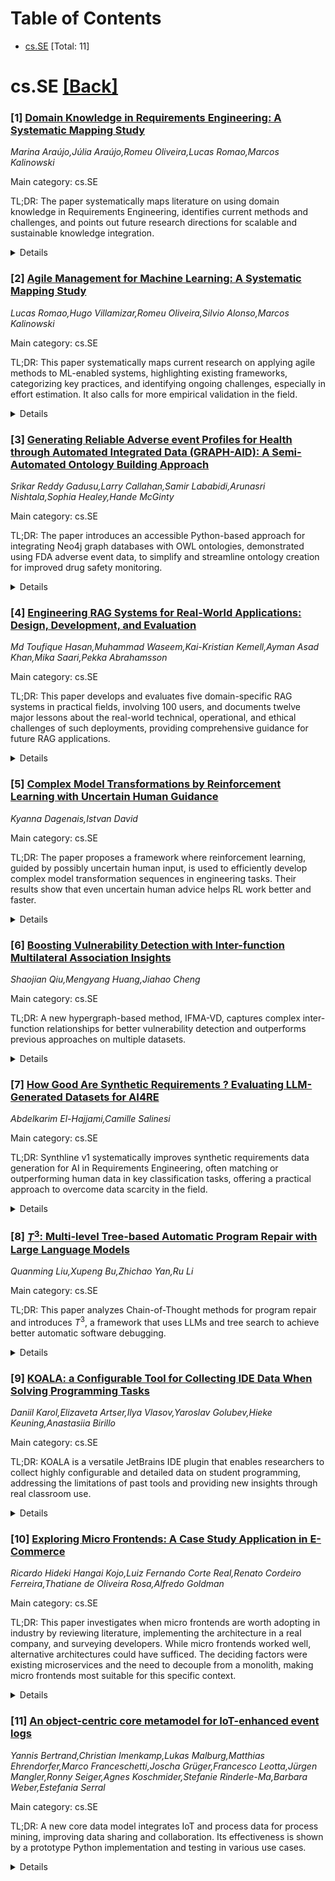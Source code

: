 <div id=toc></div>

# Table of Contents

- [cs.SE](#cs.SE) [Total: 11]


<div id='cs.SE'></div>

# cs.SE [[Back]](#toc)

### [1] [Domain Knowledge in Requirements Engineering: A Systematic Mapping Study](https://arxiv.org/abs/2506.20754)
*Marina Araújo,Júlia Araújo,Romeu Oliveira,Lucas Romao,Marcos Kalinowski*

Main category: cs.SE

TL;DR: The paper systematically maps literature on using domain knowledge in Requirements Engineering, identifies current methods and challenges, and points out future research directions for scalable and sustainable knowledge integration.


<details>
  <summary>Details</summary>
Motivation: Domain knowledge is crucial for successful Requirements Engineering (RE) as it enhances understanding, alignment with stakeholder needs, and clarity in requirements. However, there is a lack of systematic analysis on how to effectively operationalize domain knowledge in RE.

Method: A systematic mapping study was conducted, using a hybrid approach that combined database searches with iterative backward and forward snowballing to identify relevant literature.

Result: 75 papers were identified and analyzed, revealing key types of requirements, common quality attributes, and challenges such as formalization, acquisition, and maintenance of domain knowledge. The research also points out gaps and future directions for scalable and automated knowledge integration in RE.

Conclusion: This study offers a comprehensive conceptual and methodological overview for utilizing domain knowledge in RE, thereby supporting future research and practice in knowledge-driven requirements engineering.

Abstract: [Context] Domain knowledge is recognized as a key component for the success
of Requirements Engineering (RE), as it provides the conceptual support needed
to understand the system context, ensure alignment with stakeholder needs, and
reduce ambiguity in requirements specification. Despite its relevance, the
scientific literature still lacks a systematic consolidation of how domain
knowledge can be effectively used and operationalized in RE. [Goal] This paper
addresses this gap by offering a comprehensive overview of existing
contributions, including methods, techniques, and tools to incorporate domain
knowledge into RE practices. [Method] We conducted a systematic mapping study
using a hybrid search strategy that combines database searches with iterative
backward and forward snowballing. [Results] In total, we found 75 papers that
met our inclusion criteria. The analysis highlights the main types of
requirements addressed, the most frequently considered quality attributes, and
recurring challenges in the formalization, acquisition, and long-term
maintenance of domain knowledge. The results provide support for researchers
and practitioners in identifying established approaches and unresolved issues.
The study also outlines promising directions for future research, emphasizing
the development of scalable, automated, and sustainable solutions to integrate
domain knowledge into RE processes. [Conclusion] The study contributes by
providing a comprehensive overview that helps to build a conceptual and
methodological foundation for knowledge-driven requirements engineering.

</details>


### [2] [Agile Management for Machine Learning: A Systematic Mapping Study](https://arxiv.org/abs/2506.20759)
*Lucas Romao,Hugo Villamizar,Romeu Oliveira,Silvio Alonso,Marcos Kalinowski*

Main category: cs.SE

TL;DR: This paper systematically maps current research on applying agile methods to ML-enabled systems, highlighting existing frameworks, categorizing key practices, and identifying ongoing challenges, especially in effort estimation. It also calls for more empirical validation in the field.


<details>
  <summary>Details</summary>
Motivation: The motivation is to address the mismatch between traditional project management methods and the dynamic, experimental nature of machine learning (ML) system development, and to explore how agile methodologies can be effectively adapted for ML-enabled systems.

Method: The paper uses a systematic mapping study with a hybrid search strategy, combining database searches with backward and forward snowballing iterations, to review existing literature.

Result: The study identified 27 relevant papers from 2008-2024, out of which eight frameworks were found. Recommendations and practices were categorized into eight key themes. The primary challenge noted was effort estimation for ML tasks.

Conclusion: The paper provides a comprehensive mapping of the state of the art in agile management for ML-enabled systems and points out current research gaps, specifically a need for more empirical validation of proposed frameworks and practices.

Abstract: [Context] Machine learning (ML)-enabled systems are present in our society,
driving significant digital transformations. The dynamic nature of ML
development, characterized by experimental cycles and rapid changes in data,
poses challenges to traditional project management. Agile methods, with their
flexibility and incremental delivery, seem well-suited to address this
dynamism. However, it is unclear how to effectively apply these methods in the
context of ML-enabled systems, where challenges require tailored approaches.
[Goal] Our goal is to outline the state of the art in agile management for
ML-enabled systems. [Method] We conducted a systematic mapping study using a
hybrid search strategy that combines database searches with backward and
forward snowballing iterations. [Results] Our study identified 27 papers
published between 2008 and 2024. From these, we identified eight frameworks and
categorized recommendations and practices into eight key themes, such as
Iteration Flexibility, Innovative ML-specific Artifacts, and the Minimal Viable
Model. The main challenge identified across studies was accurate effort
estimation for ML-related tasks. [Conclusion] This study contributes by mapping
the state of the art and identifying open gaps in the field. While relevant
work exists, more robust empirical evaluation is still needed to validate these
contributions.

</details>


### [3] [Generating Reliable Adverse event Profiles for Health through Automated Integrated Data (GRAPH-AID): A Semi-Automated Ontology Building Approach](https://arxiv.org/abs/2506.20851)
*Srikar Reddy Gadusu,Larry Callahan,Samir Lababidi,Arunasri Nishtala,Sophia Healey,Hande McGinty*

Main category: cs.SE

TL;DR: The paper introduces an accessible Python-based approach for integrating Neo4j graph databases with OWL ontologies, demonstrated using FDA adverse event data, to simplify and streamline ontology creation for improved drug safety monitoring.


<details>
  <summary>Details</summary>
Motivation: As data and knowledge continue to grow rapidly, particularly in the biomedical domain, there is a pressing need for systematic methodologies to generate ontologies and knowledge graphs efficiently. The integration between graph databases like Neo4j and standard ontology languages such as OWL is challenging, especially for users unfamiliar with description logics. This complexity necessitates more accessible tools to facilitate ontology development and data integration.

Method: The paper builds upon the Knowledge Acquisition and Representation Methodology (KNARM) and proposes a user-friendly approach using Python and its rdflib library. The authors created a Neo4j database by integrating data from the FDA Adverse Event Reporting System (FAERS), then developed a Python script to automatically generate ontology classes and axioms from this database.

Result: The approach demonstrated successful integration of data from Neo4j into an OWL ontology, streamlining the process and minimizing the need for specialized knowledge in description logics. The Python script facilitated automatic ontology generation, making the process more accessible for users with limited technical background.

Conclusion: The presented method offers a practical, user-friendly solution for ontology development, particularly suitable for rapidly changing and expanding datasets like adverse drug event records. This enhances ontology generation and supports better drug safety monitoring and public health decision-making.

Abstract: As data and knowledge expand rapidly, adopting systematic methodologies for
ontology generation has become crucial. With the daily increases in data
volumes and frequent content changes, the demand for databases to store and
retrieve information for the creation of knowledge graphs has become
increasingly urgent. The previously established Knowledge Acquisition and
Representation Methodology (KNARM) outlines a systematic approach to address
these challenges and create knowledge graphs. However, following this
methodology highlights the existing challenge of seamlessly integrating Neo4j
databases with the Web Ontology Language (OWL). Previous attempts to integrate
data from Neo4j into an ontology have been discussed, but these approaches
often require an understanding of description logics (DL) syntax, which may not
be familiar to many users. Thus, a more accessible method is necessary to
bridge this gap. This paper presents a user-friendly approach that utilizes
Python and its rdflib library to support ontology development. We showcase our
novel approach through a Neo4j database we created by integrating data from the
Food and Drug Administration (FDA) Adverse Event Reporting System (FAERS)
database. Using this dataset, we developed a Python script that automatically
generates the required classes and their axioms, facilitating a smoother
integration process. This approach offers a practical solution to the
challenges of ontology generation in the context of rapidly growing adverse
drug event datasets, supporting improved drug safety monitoring and public
health decision-making.

</details>


### [4] [Engineering RAG Systems for Real-World Applications: Design, Development, and Evaluation](https://arxiv.org/abs/2506.20869)
*Md Toufique Hasan,Muhammad Waseem,Kai-Kristian Kemell,Ayman Asad Khan,Mika Saari,Pekka Abrahamsson*

Main category: cs.SE

TL;DR: This paper develops and evaluates five domain-specific RAG systems in practical fields, involving 100 users, and documents twelve major lessons about the real-world technical, operational, and ethical challenges of such deployments, providing comprehensive guidance for future RAG applications.


<details>
  <summary>Details</summary>
Motivation: Retrieval-Augmented Generation (RAG) systems are promising for improving Large Language Models (LLMs) by allowing them to ground their outputs in external knowledge, thereby addressing issues with factuality and contextual relevance. However, there is little practical research on real-world applications, user-involved evaluations, and the documentation of practical lessons learned from such deployments.

Method: The authors developed five domain-specific RAG applications for governance, cybersecurity, agriculture, industrial research, and medical diagnostics. Each system included multilingual OCR, semantic retrieval using vector embeddings, and domain-adapted LLMs, delivered through local servers or cloud APIs. The applications were evaluated by 100 participants through a web-based assessment covering six usability and functionality dimensions. The authors then distilled twelve key lessons learned from their evaluation and development experiences.

Result: The RAG systems were evaluated across ease of use, relevance, transparency, responsiveness, accuracy, and recommendation likelihood by a diverse user base. The assessment led to the identification of twelve critical lessons learned, addressing technical, operational, and ethical issues that impact the effectiveness and user acceptance of RAG-based systems.

Conclusion: RAG-based systems can be successfully implemented in diverse, real-world domains by integrating domain-specific features and adapting to user needs. However, their deployment raises significant technical, operational, and ethical challenges which need to be systematically addressed for broader, reliable adoption. The documented lessons provide valuable guidance for future practitioners and researchers developing similar systems.

Abstract: Retrieval-Augmented Generation (RAG) systems are emerging as a key approach
for grounding Large Language Models (LLMs) in external knowledge, addressing
limitations in factual accuracy and contextual relevance. However, there is a
lack of empirical studies that report on the development of RAG-based
implementations grounded in real-world use cases, evaluated through general
user involvement, and accompanied by systematic documentation of lessons
learned. This paper presents five domain-specific RAG applications developed
for real-world scenarios across governance, cybersecurity, agriculture,
industrial research, and medical diagnostics. Each system incorporates
multilingual OCR, semantic retrieval via vector embeddings, and domain-adapted
LLMs, deployed through local servers or cloud APIs to meet distinct user needs.
A web-based evaluation involving a total of 100 participants assessed the
systems across six dimensions: (i) Ease of Use, (ii) Relevance, (iii)
Transparency, (iv) Responsiveness, (v) Accuracy, and (vi) Likelihood of
Recommendation. Based on user feedback and our development experience, we
documented twelve key lessons learned, highlighting technical, operational, and
ethical challenges affecting the reliability and usability of RAG systems in
practice.

</details>


### [5] [Complex Model Transformations by Reinforcement Learning with Uncertain Human Guidance](https://arxiv.org/abs/2506.20883)
*Kyanna Dagenais,Istvan David*

Main category: cs.SE

TL;DR: The paper proposes a framework where reinforcement learning, guided by possibly uncertain human input, is used to efficiently develop complex model transformation sequences in engineering tasks. Their results show that even uncertain human advice helps RL work better and faster.


<details>
  <summary>Details</summary>
Motivation: Model-driven engineering often involves chaining together complex model transformations (MTs), which is a difficult, error-prone process if done manually. There is a need for a better approach to efficiently develop and optimize these complex MT sequences.

Method: The paper introduces a framework that integrates reinforcement learning (RL) with the ability to incorporate human guidance—even if the advice is uncertain—while developing sequences of model transformations. The framework maps user-defined MTs to RL primitives, executes them as RL workflows, and optimizes MT sequences through RL, leveraging human input to guide learning.

Result: The evaluation demonstrates that incorporating human guidance significantly boosts the performance of RL in sequencing complex model transformations. Even when the human advice is not fully certain, it still helps RL find optimal or more efficient solutions faster.

Conclusion: The proposed approach enables more efficient and reliable development of complex MTs in model-driven engineering by blending RL with human-in-the-loop input. The framework effectively manages trade-offs between the certainty and timeliness of advice, paving the way for advanced human-guided, RL-driven engineering processes.

Abstract: Model-driven engineering problems often require complex model transformations
(MTs), i.e., MTs that are chained in extensive sequences. Pertinent examples of
such problems include model synchronization, automated model repair, and design
space exploration. Manually developing complex MTs is an error-prone and often
infeasible process. Reinforcement learning (RL) is an apt way to alleviate
these issues. In RL, an autonomous agent explores the state space through trial
and error to identify beneficial sequences of actions, such as MTs. However, RL
methods exhibit performance issues in complex problems. In these situations,
human guidance can be of high utility. In this paper, we present an approach
and technical framework for developing complex MT sequences through RL, guided
by potentially uncertain human advice. Our framework allows user-defined MTs to
be mapped onto RL primitives, and executes them as RL programs to find optimal
MT sequences. Our evaluation shows that human guidance, even if uncertain,
substantially improves RL performance, and results in more efficient
development of complex MTs. Through a trade-off between the certainty and
timeliness of human advice, our method takes a step towards RL-driven
human-in-the-loop engineering methods.

</details>


### [6] [Boosting Vulnerability Detection with Inter-function Multilateral Association Insights](https://arxiv.org/abs/2506.21014)
*Shaojian Qiu,Mengyang Huang,Jiahao Cheng*

Main category: cs.SE

TL;DR: A new hypergraph-based method, IFMA-VD, captures complex inter-function relationships for better vulnerability detection and outperforms previous approaches on multiple datasets.


<details>
  <summary>Details</summary>
Motivation: Existing deep learning methods for vulnerability detection mostly focus on stand-alone functions and overlook complex relationships and interactions between functions. This limitation makes it difficult to detect vulnerabilities that are due to these interrelations.

Method: The paper proposes a framework called IFMA-VD, which builds a code behavior hypergraph to model inter-function multilateral associations. Functions are first parsed into code property graphs to get intra-function features. A program dependency graph is segmented to encode behavioral features into hyperedges. A hypergraph network is then used to extract multilateral association features and improve vulnerability detection.

Result: IFMA-VD was tested on three popular vulnerability datasets. The evaluation shows that IFMA-VD achieves better F-measure and Recall compared to existing baseline methods. The framework's use of multilateral association features also leads to improvements in code feature representation. Effectiveness was demonstrated both on standard benchmarks and real-world datasets.

Conclusion: Modeling multilateral inter-function associations using a hypergraph-based approach enhances vulnerability detection. IFMA-VD outperforms existing methods and effectively leverages complex code relationships.

Abstract: Vulnerability detection is a crucial yet challenging technique for ensuring
the security of software systems. Currently, most deep learning-based
vulnerability detection methods focus on stand-alone functions, neglecting the
complex inter-function interrelations, particularly the multilateral
associations. This oversight can fail to detect vulnerabilities in these
interrelations. To address this gap, we present an Inter-Function Multilateral
Association analysis framework for Vulnerability Detection (IFMA-VD). The
cornerstone of the IFMA-VD lies in constructing a code behavior hypergraph and
utilizing hyperedge convolution to extract multilateral association features.
Specifically, we first parse functions into a code property graph to generate
intra-function features. Following this, we construct a code behavior
hypergraph by segmenting the program dependency graph to isolate and encode
behavioral features into hyperedges. Finally, we utilize a hypergraph network
to capture the multilateral association knowledge for augmenting vulnerability
detection. We evaluate IFMA-VD on three widely used vulnerability datasets and
demonstrate improvements in F-measure and Recall compared to baseline methods.
Additionally, we illustrate that multilateral association features can boost
code feature representation and validate the effectiveness of IFMA-VD on
real-world datasets.

</details>


### [7] [How Good Are Synthetic Requirements ? Evaluating LLM-Generated Datasets for AI4RE](https://arxiv.org/abs/2506.21138)
*Abdelkarim El-Hajjami,Camille Salinesi*

Main category: cs.SE

TL;DR: Synthline v1 systematically improves synthetic requirements data generation for AI in Requirements Engineering, often matching or outperforming human data in key classification tasks, offering a practical approach to overcome data scarcity in the field.


<details>
  <summary>Details</summary>
Motivation: There is a lack of publicly available, labeled requirements datasets, which impedes progress in applying AI to Requirements Engineering (AI4RE). Although Large Language Models (LLMs) can generate synthetic data, there is limited understanding of how to systematically improve the quality of such generated requirements.

Method: The authors present Synthline v1, an improved Product Line approach for generating synthetic requirements data, which builds on their earlier version. They use advanced generation strategies and curation techniques, and systematically examine how different prompting strategies, automated prompt optimization (PACE), and post-generation curation affect data quality. The evaluation covers four classification tasks: defect detection, functional vs. non-functional, quality vs. non-quality, and security vs. non-security.

Result: Multi-sample prompting raises utility and diversity, with significant F1-score improvements. PACE improves performance for functional classification but can decrease it for other tasks. Similarity-based curation boosts diversity but may lower classification scores, suggesting that redundancy in data can benefit machine learning models. In some cases, synthetic data generated by their method outperforms human-authored data, notably in security and defect classification.

Conclusion: Systematic synthetic generation using advanced strategies, automated optimization, and thoughtful curation can produce high-quality requirements data, sometimes even surpassing human-authored examples in specific tasks. These methods offer a practical solution to the shortage of labeled requirements datasets in AI4RE.

Abstract: The shortage of publicly available, labeled requirements datasets remains a
major barrier to advancing Artificial Intelligence for Requirements Engineering
(AI4RE). While Large Language Models offer promising capabilities for synthetic
data generation, systematic approaches to control and optimize the quality of
generated requirements remain underexplored. This paper presents Synthline v1,
an enhanced Product Line approach for generating synthetic requirements data
that extends our earlier v0 version with advanced generation strategies and
curation techniques. We investigate four research questions assessing how
prompting strategies, automated prompt optimization, and post-generation
curation affect data quality across four classification tasks: defect
detection, functional vs. non-functional, quality vs. non-quality, and security
vs. non-security. Our evaluation shows that multi-sample prompting
significantly boosts both utility and diversity over single-sample generation,
with F1-score gains from 6 to 44 points. The use of PACE (Prompt Actor-Critic
Editing) for automated prompt optimization yields task-dependent results,
greatly improving functional classification (+32.5 points) but reducing
performance on others. Interestingly, similarity-based curation improves
diversity but often harms classification performance, indicating that some
redundancy may help ML models. Most importantly, our results show that
synthetic requirements can match or outperform human-authored ones for specific
tasks, with synthetic data surpassing human data for security (+7.8 points) and
defect classification (+15.4 points). These findings offer practical insights
for AI4RE and chart a viable path to mitigating dataset scarcity through
systematic synthetic generation.

</details>


### [8] [$T^3$: Multi-level Tree-based Automatic Program Repair with Large Language Models](https://arxiv.org/abs/2506.21211)
*Quanming Liu,Xupeng Bu,Zhichao Yan,Ru Li*

Main category: cs.SE

TL;DR: This paper analyzes Chain-of-Thought methods for program repair and introduces $T^3$, a framework that uses LLMs and tree search to achieve better automatic software debugging.


<details>
  <summary>Details</summary>
Motivation: Automatic Program Repair (APR) aims to automatically fix software defects with minimal human input. While Large Language Models (LLMs) and Chain-of-Thought (CoT) reasoning have enhanced software reasoning tasks, their potential in APR remains underexplored due to the domain's complex reasoning requirements.

Method: The study evaluates several CoT techniques on APR tasks to understand their effectiveness. Then, it introduces a new framework called $T^3$, which integrates LLMs with a tree search strategy to improve the precision of candidate repair generation and guides optimal sample selection and repair.

Result: $T^3$ substantially improves the accuracy of generating repair solutions for APR compared to baseline CoT approaches. The framework also aids in optimizing strategies for automated debugging tasks.

Conclusion: By combining the reasoning strengths of LLMs with tree search through the $T^3$ framework, the study achieves more reliable and efficient program repair, laying the groundwork for improved automated debugging.

Abstract: Automatic Program Repair (APR) is a core technology in software development
and maintenance, with aims to enable automated defect repair with minimal human
intervention. In recent years, the substantial advancements in Large Language
Models (LLMs) and the Chain-of-Thought (CoT) techniques have significantly
enhanced the reasoning capabilities of these models. However, due to the
complex logic and multi-step reasoning ability needed, the application of CoT
techniques in the APR domain remains insufficient. This study systematically
evaluates the performance of several common CoT techniques in APR tasks and
proposes an innovative framework $T^3$, which integrates the powerful reasoning
capabilities of LLMs with tree search, effectively improving the precision of
generating candidate repair solutions. Furthermore, $T^3$ provides valuable
guidance for optimizing sample selection and repair strategies in APR tasks,
establishing a robust framework for achieving efficient automated debugging.

</details>


### [9] [KOALA: a Configurable Tool for Collecting IDE Data When Solving Programming Tasks](https://arxiv.org/abs/2506.21266)
*Daniil Karol,Elizaveta Artser,Ilya Vlasov,Yaroslav Golubev,Hieke Keuning,Anastasiia Birillo*

Main category: cs.SE

TL;DR: KOALA is a versatile JetBrains IDE plugin that enables researchers to collect highly configurable and detailed data on student programming, addressing the limitations of past tools and providing new insights through real classroom use.


<details>
  <summary>Details</summary>
Motivation: Researchers and educators need detailed and configurable tools to collect data on how students solve programming tasks. Existing tools lack control over data granularity, do not capture all relevant IDE events, and are difficult to configure.

Method: The authors developed KOALA, a plugin for JetBrains IDEs that collects code snapshots, tracks IDE feature usage, and captures additional events like hotkey use and file switching. The plugin can be configured for specific data granularity, tasks, and settings. Data is stored centrally and can be exported in a standard format (ProgSnap2).

Result: KOALA was deployed in two real university courses with 28 students. It successfully collected rich, granular data, including types of IDE interactions not available in previous tools, enabling new insights into student programming behavior.

Conclusion: KOALA offers an advanced, configurable way to collect detailed programming behavior data from students in realistic settings, overcoming previous tool limitations and supporting new research possibilities.

Abstract: Collecting data of students solving programming tasks is incredibly valuable
for researchers and educators. It allows verifying that the students correctly
apply the features and concepts they are taught, or finding students'
misconceptions. However, existing data collection tools have limitations, e.g.,
no control over the granularity of the collected code, not collecting the
specific events of the programming environment used, and overall being hard to
configure.
  To overcome these limitations, we propose KOALA, a convenient and highly
configurable tool for collecting code snapshots and feature usage from students
solving programming tasks in JetBrains IDEs. The plugin can be installed in
IDEs and configured to provide the students with the necessary tasks, enable or
disable certain IDE features like code completion, and run surveys. During
problem solving, the plugin collects code snapshots at the configured
granularity, all IDE actions like running and debugging, as well as some data
not collected in prior works, like employed hotkeys and switching focus between
files. The collected data is sent to the server that comes with the tool, where
it is stored and can be converted to the standardized ProgSnap2 format. To
showcase the tool, we collected data from 28 students solving tasks in two
courses within the IDE, highlighting some insights from this data.

</details>


### [10] [Exploring Micro Frontends: A Case Study Application in E-Commerce](https://arxiv.org/abs/2506.21297)
*Ricardo Hideki Hangai Kojo,Luiz Fernando Corte Real,Renato Cordeiro Ferreira,Thatiane de Oliveira Rosa,Alfredo Goldman*

Main category: cs.SE

TL;DR: This paper investigates when micro frontends are worth adopting in industry by reviewing literature, implementing the architecture in a real company, and surveying developers. While micro frontends worked well, alternative architectures could have sufficed. The deciding factors were existing microservices and the need to decouple from a monolith, making micro frontends most suitable for this specific context.


<details>
  <summary>Details</summary>
Motivation: The motivation for this paper is to evaluate when it is worthwhile to adopt micro frontends architecture in industry, especially in cases where legacy systems, outdated technology, and developer experience challenges exist.

Method: The authors conducted a review of both academic and gray literature on micro frontends. They then implemented a micro frontends architecture in an existing marketplace for handcrafted products (with pre-existing microservices), and evaluated the process and outcomes using a semi-open questionnaire answered by developers.

Result: The implementation of micro frontends was successful in the marketplace company, but other alternatives (like a monolithic frontend) could have achieved similar outcomes. The main value in adopting micro frontends lay in the company's context: the need to gradually decouple from a monolithic architecture (monolith strangulation) and their existing microservices infrastructure, which made the transition smoother and knowledge sharing easier.

Conclusion: Adopting micro frontends is not strictly necessary for all organizations facing similar issues; in some cases, monolithic frontends can produce comparable results. However, micro frontends are particularly convenient when there are existing microservices, infrastructure to reuse, and a need to gradually move away from a monolithic system. The decision to use micro frontends should thus depend on the particular organization context rather than general assumptions about the architecture's superiority.

Abstract: In the micro frontends architectural style, the frontend is divided into
smaller components, which can range from a simple button to an entire page. The
goal is to improve scalability, resilience, and team independence, albeit at
the cost of increased complexity and infrastructure demands. This paper seeks
to understand when it is worth adopting micro frontends, particularly in the
context of industry. To achieve this, we conducted an investigation into the
state of the art of micro frontends, based on both academic and gray
literature. We then implemented this architectural style in a marketplace for
handcrafted products, which already used microservices. Finally, we evaluated
the implementation through a semi-open questionnaire with the developers. At
the studied marketplace company, the need for architectural change arose due to
the tight coupling between their main system (a Java monolith) and a dedicated
frontend system. Additionally, there were deprecated technologies and poor
developer experience. To address these issues, the micro frontends architecture
was adopted, along with the API Gateway and Backend for Frontend patterns, and
technologies such as Svelte and Fastify. Although the adoption of Micro
Frontends was successful, it was not strictly necessary to meet the company's
needs. According to the analysis of the mixed questionnaire responses, other
alternatives, such as a monolithic frontend, could have achieved comparable
results. What made adopting micro frontends the most convenient choice in the
company's context was the monolith strangulation and microservices adoption,
which facilitated implementation through infrastructure reuse and knowledge
sharing between teams.

</details>


### [11] [An object-centric core metamodel for IoT-enhanced event logs](https://arxiv.org/abs/2506.21300)
*Yannis Bertrand,Christian Imenkamp,Lukas Malburg,Matthias Ehrendorfer,Marco Franceschetti,Joscha Grüger,Francesco Leotta,Jürgen Mangler,Ronny Seiger,Agnes Koschmider,Stefanie Rinderle-Ma,Barbara Weber,Estefania Serral*

Main category: cs.SE

TL;DR: A new core data model integrates IoT and process data for process mining, improving data sharing and collaboration. Its effectiveness is shown by a prototype Python implementation and testing in various use cases.


<details>
  <summary>Details</summary>
Motivation: The rapid adoption of IoT in various industries generates vast amounts of IoT data, which—when combined with traditional business process (event) data—can provide valuable insights via process mining techniques. However, significant challenges arise due to the differing characteristics and granularity of IoT and process data. Existing data integration models are fragmented, causing issues in data exchange and collaboration for process mining research.

Method: The authors propose a core data model that synthesizes the most important features of existing data models. The design of this model addresses common requirements for effective integration of IoT and process data. They provide a prototypical Python implementation to evaluate the model against diverse use cases.

Result: The core model facilitates integration of heterogeneous IoT and process data, easing data sharing and enhancing collaboration in the process mining research community. The Python implementation demonstrates that the model meets common requirements through evaluation in various scenarios.

Conclusion: By providing a unified core data model grounded in common requirements of IoT and process integration, the paper advances data sharing and collaboration in process mining. The model overcomes the limitations of fragmented existing approaches and is validated through prototypical implementation and use case evaluation.

Abstract: Advances in Internet-of-Things (IoT) technologies have prompted the
integration of IoT devices with business processes (BPs) in many organizations
across various sectors, such as manufacturing, healthcare and smart spaces. The
proliferation of IoT devices leads to the generation of large amounts of IoT
data providing a window on the physical context of BPs, which facilitates the
discovery of new insights about BPs using process mining (PM) techniques.
However, to achieve these benefits, IoT data need to be combined with
traditional process (event) data, which is challenging due to the very
different characteristics of IoT and process data, for instance in terms of
granularity levels. Recently, several data models were proposed to integrate
IoT data with process data, each focusing on different aspects of data
integration based on different assumptions and requirements. This fragmentation
hampers data exchange and collaboration in the field of PM, e.g., making it
tedious for researchers to share data. In this paper, we present a core model
synthesizing the most important features of existing data models. As the core
model is based on common requirements, it greatly facilitates data sharing and
collaboration in the field. A prototypical Python implementation is used to
evaluate the model against various use cases and demonstrate that it satisfies
these common requirements.

</details>
